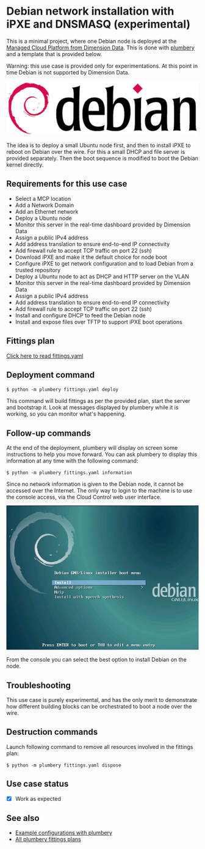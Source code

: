 # Debian network installation with iPXE and DNSMASQ (experimental)

This is a minimal project, where one Debian node is deployed at the [Managed Cloud Platform from Dimension Data](http://cloud.dimensiondata.com/eu/en/).
This is done with [plumbery](https://developer.dimensiondata.com/display/PLUM/Plumbery) and a template that is provided below.

Warning: this use case is provided only for experimentations. At this point in
time Debian is not supported by Dimension Data.

![Debian](debian.png)

The idea is to deploy a small Ubuntu node first, and then to install iPXE to
reboot on Debian over the wire. For this a small DHCP and file server is
provided separately. Then the boot sequence is modified to boot the
Debian kernel directly.

## Requirements for this use case

* Select a MCP location
* Add a Network Domain
* Add an Ethernet network
* Deploy a Ubuntu node
* Monitor this server in the real-time dashboard provided by Dimension Data
* Assign a public IPv4 address
* Add address translation to ensure end-to-end IP connectivity
* Add firewall rule to accept TCP traffic on port 22 (ssh)
* Download iPXE and make it the default choice for node boot
* Configure iPXE to get network configuration and to load Debian from a trusted repository
* Deploy a Ubuntu node to act as DHCP and HTTP server on the VLAN
* Monitor this server in the real-time dashboard provided by Dimension Data
* Assign a public IPv4 address
* Add address translation to ensure end-to-end IP connectivity
* Add firewall rule to accept TCP traffic on port 22 (ssh)
* Install and configure DHCP to feed the Debian node
* Install and expose files over TFTP to support iPXE boot operations

## Fittings plan

[Click here to read fittings.yaml](fittings.yaml)

## Deployment command

    $ python -m plumbery fittings.yaml deploy

This command will build fittings as per the provided plan, start the server
and bootstrap it. Look at messages displayed by plumbery while it is
working, so you can monitor what's happening.

## Follow-up commands

At the end of the deployment, plumbery will display on screen some instructions
to help you move forward. You can ask plumbery to display this information
at any time with the following command:

    $ python -m plumbery fittings.yaml information

Since no network information is given to the Debian node, it cannot be
accessed over the Internet. The only way to login to the machine is to use the
console access, via the Cloud Control web user interface.

![menu](menu.png)

From the console you can select the best option to install Debian on the node.

## Troubleshooting

This use case is purely experimental, and has the only merit to demonstrate
how different building blocks can be orchestrated to boot a node over the wire.

## Destruction commands

Launch following command to remove all resources involved in the fittings plan:

    $ python -m plumbery fittings.yaml dispose

## Use case status

- [X] Work as expected

## See also

- [Example configurations with plumbery](../)
- [All plumbery fittings plans](../../)

